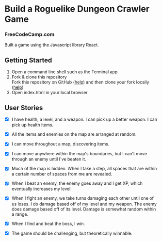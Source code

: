 # Build a Roguelike Dungeon Crawler Game
### FreeCodeCamp.com

Built a game using the Javascript library React.

## Getting Started

1. Open a command line shell such as the Terminal app
1. Fork & clone this repository
  <br>Fork this repository on GitHub ([help](https://help.github.com/articles/fork-a-repo/)) and then clone your fork locally ([help](https://help.github.com/articles/cloning-a-repository/))
1. Open index.html in your local browser

## User Stories

- [x] I have health, a level, and a weapon. I can pick up a better weapon. I can pick up health items.

- [x] All the items and enemies on the map are arranged at random.

- [x] I can move throughout a map, discovering items.

- [x] I can move anywhere within the map's boundaries, but I can't move through an enemy until I've beaten it.

- [x] Much of the map is hidden. When I take a step, all spaces that are within a certain number of spaces from me are revealed.

- [x] When I beat an enemy, the enemy goes away and I get XP, which eventually increases my level.

- [x] When I fight an enemy, we take turns damaging each other until one of us loses. I do damage based off of my level and my weapon. The enemy does damage based off of its level. Damage is somewhat random within a range.

- [x] When I find and beat the boss, I win.

- [x] The game should be challenging, but theoretically winnable.
